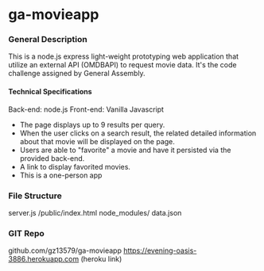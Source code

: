 # ga-movieapp

### General Description
This is a node.js express light-weight prototyping web application that utilize an external API (OMDBAPI) to request movie data.
It's the code challenge assigned by General Assembly.

#### Technical Specifications
Back-end: node.js
Front-end: Vanilla Javascript

- The page displays up to 9 results per query.
- When the user clicks on a search result, the related detailed information about that movie will be displayed on the page.
- Users are able to "favorite" a movie and have it persisted via the provided back-end.
- A link to display favorited movies.
- This is a one-person app

### File Structure
server.js /public/index.html node_modules/ data.json

### GIT Repo
github.com/gz13579/ga-movieapp
https://evening-oasis-3886.herokuapp.com (heroku link)


